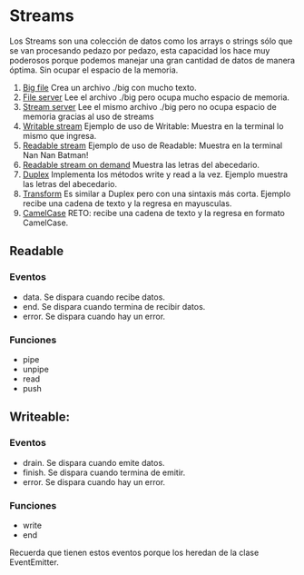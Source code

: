 # Streams
Los Streams son una colección de datos como los arrays o strings sólo que se van procesando pedazo por pedazo, esta capacidad los hace muy poderosos porque podemos manejar una gran cantidad de datos de manera óptima. Sin ocupar el espacio de la memoria.

1. [Big file](https://github.com/JeisonVargas/Curso-node/blob/master/3_streams/1_big-file.js)
Crea un archivo ./big con mucho texto.
2. [File server](https://github.com/JeisonVargas/Curso-node/blob/master/3_streams/2_file-server.js)
Lee el archivo ./big pero ocupa mucho espacio de memoria.
3. [Stream server](https://github.com/JeisonVargas/Curso-node/blob/master/3_streams/3_stream-server.js)
Lee el mismo archivo ./big pero no ocupa espacio de memoria gracias al uso de streams
4. [Writable stream](https://github.com/JeisonVargas/Curso-node/blob/master/3_streams/4_writable-stream.js)
Ejemplo de uso de Writable: Muestra en la terminal lo mismo que ingresa.
5. [Readable stream](https://github.com/JeisonVargas/Curso-node/blob/master/3_streams/5_readable-stream.js)
Ejemplo de uso de Readable: Muestra en la terminal Nan Nan Batman!
6. [Readable stream on demand](https://github.com/JeisonVargas/Curso-node/blob/master/3_streams/6_readable-stream-on-demand.js)
Muestra las letras del abecedario.
7. [Duplex](https://github.com/JeisonVargas/Curso-node/blob/master/3_streams/7_duplex.js)
Implementa los métodos write y read a la vez. Ejemplo muestra las letras del abecedario.
8. [Transform](https://github.com/JeisonVargas/Curso-node/blob/master/3_streams/8_transform.js)
Es similar a Duplex pero con una sintaxis más corta. Ejemplo recibe una cadena de texto y la regresa en  mayusculas.
9. [CamelCase](https://github.com/JeisonVargas/Curso-node/blob/master/3_streams/9_camel-case.js)
RETO: recibe una cadena de texto y la regresa en formato CamelCase.

## Readable
### Eventos
- data. Se dispara cuando recibe datos.
- end. Se dispara cuando termina de recibir datos.
- error. Se dispara cuando hay un error.

### Funciones
- pipe
- unpipe
- read
- push

## Writeable:
### Eventos
- drain. Se dispara cuando emite datos.
- finish. Se dispara cuando termina de emitir.
- error. Se dispara cuando hay un error.

### Funciones
- write
- end

Recuerda que tienen estos eventos porque los heredan de la clase EventEmitter.

